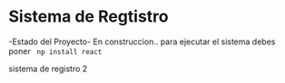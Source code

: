 <h1> Sistema de Regtistro</h1>

-Estado del Proyecto- En construccion..
para ejecutar el sistema debes poner 
``` np install react```

sistema de registro 2
